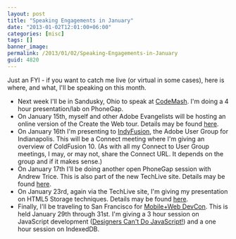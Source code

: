 ```yaml
---
layout: post
title: "Speaking Engagements in January"
date: "2013-01-02T12:01:00+06:00"
categories: [misc]
tags: []
banner_image: 
permalink: /2013/01/02/Speaking-Engagements-in-January
guid: 4820
---
```


Just an FYI - if you want to catch me live (or virtual in some cases), here is where, and what, I'll be speaking on this month.

<ul>
<li>Next week I'll be in Sandusky, Ohio to speak at <a href="http://codemash.org/">CodeMash</a>. I'm doing a 4 hour presentation/lab on PhoneGap.</li>
<li>On January 15th, myself and other Adobe Evangelists will be hosting an online version of the Create the Web tour. Details may be found <a href="http://techlive.adobe.com/ai1ec_event/create-the-web-2/?instance_id=631">here</a>.
<li>On January 16th I'm presenting to <a href="http://www.meetup.com/IndyFusion/">IndyFusion</a>, the Adobe User Group for Indianapolis. This will be a Connect meeting where I'm giving an overview of ColdFusion 10. (As with all my Connect to User Group meetings, I may, or may not, share the Connect URL. It depends on the group and if it makes sense.)</li>
<li>On January 17th I'll be doing another open PhoneGap session with Andrew Trice. This is also part of the new TechLive site. Details may be found <a href="http://techlive.adobe.com/ai1ec_event/open-phonegap-session/?instance_id=629">here</a>.</li>
<li>On January 23rd, again via the TechLive site, I'm giving my presentation on HTML5 Storage techniques. Details may be found <a href="http://techlive.adobe.com/ai1ec_event/html5-storage/?instance_id=621">here</a>.</li>
<li>Finally, I'll be traveling to San Francisco for <a href="http://mobilewebdevconference.com/">Mobile+Web DevCon</a>. This is held January 29th through 31st. I'm giving a 3 hour session on JavaScript development (<a href="http://mobilewebdevconference.com/san-francisco-2013/agenda/day-one/100-400d.html">Designers Can't Do JavaScript!</a>) and a one hour session on IndexedDB.</li>
</ul>